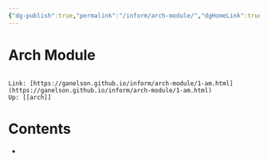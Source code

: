 ```yaml
---
{"dg-publish":true,"permalink":"/inform/arch-module/","dgHomeLink":true,"dgPassFrontmatter":false}
---
```


# Arch Module
```ad-info

Link: [https://ganelson.github.io/inform/arch-module/1-am.html](https://ganelson.github.io/inform/arch-module/1-am.html)
Up: [[arch]]
```

# Contents
- 